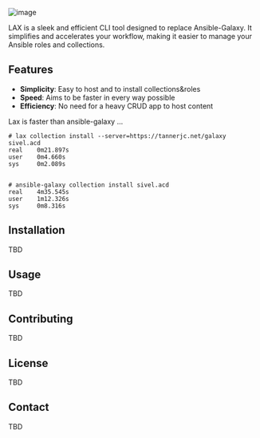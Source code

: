 ![image](https://github.com/jctanner/lax/assets/1869705/a8d0c3ca-22f8-470a-b50e-79d7a9ed58e9)

LAX is a sleek and efficient CLI tool designed to replace Ansible-Galaxy. It simplifies and accelerates your workflow, making it easier to manage your Ansible roles and collections.

## Features

- **Simplicity**: Easy to host and to install collections&roles
- **Speed**: Aims to be faster in every way possible
- **Efficiency**: No need for a heavy CRUD app to host content

Lax is faster than ansible-galaxy ...
```
# lax collection install --server=https://tannerjc.net/galaxy sivel.acd
real    0m21.897s
user    0m4.660s
sys     0m2.089s


# ansible-galaxy collection install sivel.acd
real    4m35.545s
user    1m12.326s
sys     0m8.316s
```

## Installation

TBD

## Usage

TBD

## Contributing

TBD

## License

TBD

## Contact

TBD

